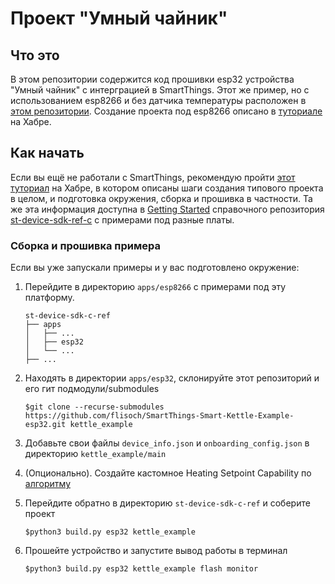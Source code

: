 # Проект "Умный чайник"

## Что это
В этом репозитории содержится код прошивки esp32 устройства "Умный чайник" с интерграцией в SmartThings. Этот же пример, но с использованием esp8266 и без датчика температуры расположен в [этом репозитории](https://github.com/flisoch/SmartThings-Smart-Kettle-Example-ESP8266). Создание проекта под esp8266 описано в [туториале](https://habr.com/ru/company/samsung/blog/573514/) на Хабре. 
## Как начать
Если вы ещё не работали с SmartThings, рекомендую пройти [этот туториал](https://habr.com/ru/company/samsung/blog/489834/) на Хабре, в котором описаны шаги создания типового проекта в целом, и подготовка окружения, сборка и прошивка в частности. Та же эта информация доступна в [Getting Started](https://github.com/SmartThingsCommunity/st-device-sdk-c-ref/blob/master/doc/getting_started.md) справочного репозитория [st-device-sdk-ref-c](https://github.com/SmartThingsCommunity/st-device-sdk-c-ref) с примерами под разные платы.

### Сборка и прошивка примера
Если вы уже запускали примеры и у вас подготовлено окружение:

1. Перейдите в директорию `apps/esp8266` c примерами под эту платформу.
    ```
    st-device-sdk-c-ref
    ├── apps
    │   ├── ...
    │   ├── esp32
    │   └── ...
    ├── ...
    ```
2. Находять в директории `apps/esp32`, склонируйте этот репозиторий и его гит подмодули/submodules
 
   `$git clone --recurse-submodules https://github.com/flisoch/SmartThings-Smart-Kettle-Example-esp32.git kettle_example`

3. Добавьте свои файлы `device_info.json` и `onboarding_config.json` в директорию `kettle_example/main`

4. (Опционально). Создайте кастомное Heating Setpoint Capability по [алгоритму](https://github.com/flisoch/SmartThings-Smart-Kettle-Example-ESP8266/blob/master/custom-capability/README.md)

5. Перейдите обратно в директорию `st-device-sdk-c-ref` и соберите проект
   
   `$python3 build.py esp32 kettle_example`
   
6. Прошейте устройство и запустите вывод работы в терминал
   
   `$python3 build.py esp32 kettle_example flash monitor`
